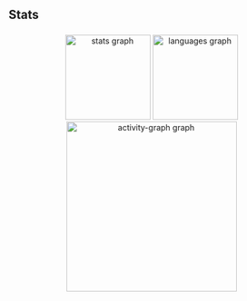<h2 align="left">Stats</h2>

###

<div align="center">
  <img src="https://github-readme-stats.vercel.app/api?username=GuLopes14&hide_title=false&hide_rank=false&show_icons=true&include_all_commits=true&count_private=true&disable_animations=false&theme=dark&locale=en&hide_border=false&order=1" height="150" alt="stats graph"  />
  <img src="https://github-readme-stats.vercel.app/api/top-langs?username=GuLopes14&locale=en&hide_title=false&layout=compact&card_width=320&langs_count=5&theme=dark&hide_border=false&order=2" height="150" alt="languages graph"  />
  <img src="https://github-readme-activity-graph.vercel.app/graph?username=GuLopes14&radius=16&theme=modern-lilac&area=true&order=5" height="300" alt="activity-graph graph"  />
</div>

###
